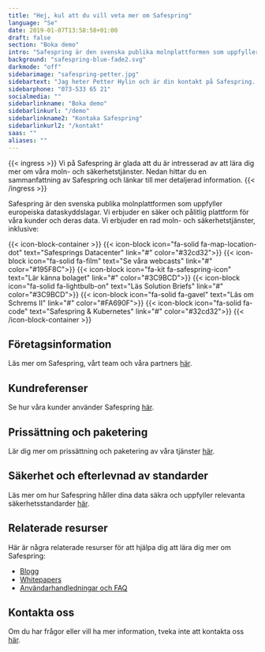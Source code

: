 ```yaml
---
title: "Hej, kul att du vill veta mer om Safespring"
language: "Se"
date: 2019-01-07T13:58:58+01:00
draft: false
section: "Boka demo"
intro: "Safespring är den svenska publika molnplattformen som uppfyller europeiska dataskyddslagar. Vi är glada över att kunna erbjuda en säker och pålitlig plattform för våra kunder och deras data."
background: "safespring-blue-fade2.svg"
darkmode: "off"
sidebarimage: "safespring-petter.jpg"
sidebartext: "Jag heter Petter Hylin och är din kontakt på Safespring. Ta gärna kontakt med mig om du har några frågor."
sidebarphone: "073-533 65 21"
socialmedia: ""
sidebarlinkname: "Boka demo"
sidebarlinkurl: "/demo"
sidebarlinkname2: "Kontaka Safespring"
sidebarlinkurl2: "/kontakt"
saas: ""
aliases: ""
---
```


{{< ingress >}}
Vi på Safespring är glada att du är intresserad av att lära dig mer om våra moln- och säkerhetstjänster. Nedan hittar du en sammanfattning av Safespring och länkar till mer detaljerad information.
{{< /ingress >}}


Safespring är den svenska publika molnplattformen som uppfyller europeiska dataskyddslagar. Vi erbjuder en säker och pålitlig plattform för våra kunder och deras data. Vi erbjuder en rad moln- och säkerhetstjänster, inklusive:

{{< icon-block-container >}}
	{{< icon-block icon="fa-solid fa-map-location-dot" text="Safesprings Datacenter" link="#" color="#32cd32">}}
	{{< icon-block icon="fa-solid fa-film" text="Se våra webcasts" link="#" color="#195F8C">}}
	{{< icon-block icon="fa-kit fa-safespring-icon" text="Lär känna bolaget" link="#" color="#3C9BCD">}}
	{{< icon-block icon="fa-solid fa-lightbulb-on" text="Läs Solution Briefs" link="#" color="#3C9BCD">}}
	{{< icon-block icon="fa-solid fa-gavel" text="Läs om Schrems II" link="#" color="#FA690F">}}
	{{< icon-block icon="fa-solid fa-code" text="Safespring & Kubernetes" link="#" color="#32cd32">}}
{{< /icon-block-container >}}

## Företagsinformation

Läs mer om Safespring, vårt team och våra partners [här](https://www.safespring.com/om-oss/).

## Kundreferenser

Se hur våra kunder använder Safespring [här](https://www.safespring.com/referenser/).

## Prissättning och paketering

Lär dig mer om prissättning och paketering av våra tjänster [här](https://www.safespring.com/pricing/).

## Säkerhet och efterlevnad av standarder

Läs mer om hur Safespring håller dina data säkra och uppfyller relevanta säkerhetsstandarder [här](https://www.safespring.com/sakerhet/).

## Relaterade resurser

Här är några relaterade resurser för att hjälpa dig att lära dig mer om Safespring:

- [Blogg](https://www.safespring.com/blogg/)
- [Whitepapers](https://www.safespring.com/whitepapers/)
- [Användarhandledningar och FAQ](https://www.safespring.com/support/)

## Kontakta oss

Om du har frågor eller vill ha mer information, tveka inte att kontakta oss [här](https://www.safespring.com/kontakt/).